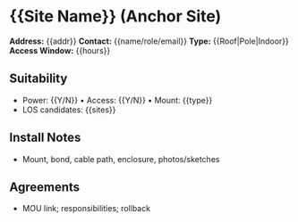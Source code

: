 # {{Site Name}} (Anchor Site)
**Address:** {{addr}}  **Contact:** {{name/role/email}}
**Type:** {{Roof|Pole|Indoor}}  **Access Window:** {{hours}}
## Suitability
- Power: {{Y/N}} • Access: {{Y/N}} • Mount: {{type}}
- LOS candidates: {{sites}}
## Install Notes
- Mount, bond, cable path, enclosure, photos/sketches
## Agreements
- MOU link; responsibilities; rollback
